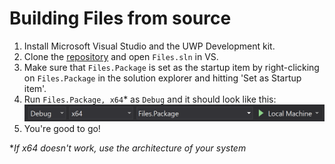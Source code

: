 # Building Files from source

1. Install Microsoft Visual Studio and the UWP Development kit.
2. Clone the [repository](https://github.com/files-community/files) and open `Files.sln` in VS.
3. Make sure that `Files.Package` is set as the startup item by right-clicking on `Files.Package` in the solution explorer and hitting 'Set as Startup item'.
4. Run `Files.Package, x64`* as `Debug` and it should look like this:
![VS Run config image](../../img/vs_run_cfg.png)
5. You're good to go!


**If x64 doesn't work, use the architecture of your system*
